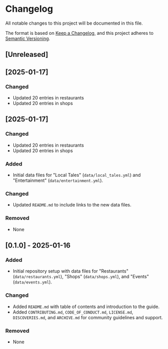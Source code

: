 # Changelog

All notable changes to this project will be documented in this file.

The format is based on [Keep a Changelog](https://keepachangelog.com/en/1.0.0/), and this project adheres to [Semantic Versioning](https://semver.org/spec/v2.0.0.html).

## [Unreleased]

## [2025-01-17]

### Changed
- Updated 20 entries in restaurants
- Updated 20 entries in shops

## [2025-01-17]

### Changed
- Updated 20 entries in restaurants
- Updated 20 entries in shops

### Added
- Initial data files for "Local Tales" (`data/local_tales.yml`) and "Entertainment" (`data/entertainment.yml`).

### Changed
- Updated `README.md` to include links to the new data files.

### Removed
- None

## [0.1.0] - 2025-01-16

### Added
- Initial repository setup with data files for "Restaurants" (`data/restaurants.yml`), "Shops" (`data/shops.yml`), and "Events" (`data/events.yml`).

### Changed
- Added `README.md` with table of contents and introduction to the guide.
- Added `CONTRIBUTING.md`, `CODE_OF_CONDUCT.md`, `LICENSE.md`, `DISCOVERIES.md`, and `ARCHIVE.md` for community guidelines and support.

### Removed
- None